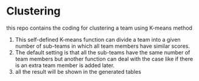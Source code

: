 # Clustering
this repo contains the coding for clustering a team using K-means method

1. This self-defined K-means function can divide a team into a given number of sub-teams in which all team members have similar scores.
2. The default setting is that all the sub-teams have the same number of team members but another function can deal with the case like if there is an extra team member is added later.
3. all the result will be shown in the generated tables
